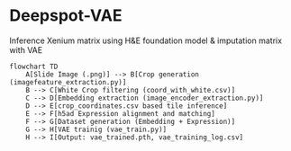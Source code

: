 # Deepspot-VAE
Inference Xenium matrix using H&amp;E foundation model &amp; imputation matrix with VAE 

```mermaid
flowchart TD
    A[Slide Image (.png)] --> B[Crop generation (imagefeature_extraction.py)]
    B --> C[White Crop filtering (coord_with_white.csv)]
    C --> D[Embedding extraction (image_encoder_extraction.py)]
    D --> E[crop_coordinates.csv based tile inference]
    E --> F[h5ad Expression alignment and matching]
    F --> G[Dataset generation (Embedding + Expression)]
    G --> H[VAE trainig (vae_train.py)]
    H --> I[Output: vae_trained.pth, vae_training_log.csv]
```

